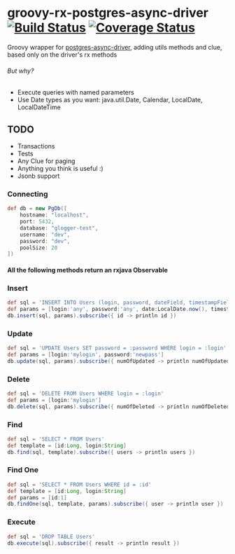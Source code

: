 # groovy-rx-postgres-async-driver [![Build Status](https://travis-ci.org/leosilvadev/groovy-rx-postgres-async-driver.svg?branch=master)](https://travis-ci.org/leosilvadev/groovy-rx-postgres-async-driver) [![Coverage Status](https://coveralls.io/repos/github/leosilvadev/groovy-rx-postgres-async-driver/badge.svg?branch=master)](https://coveralls.io/github/leosilvadev/groovy-rx-postgres-async-driver?branch=master)

Groovy wrapper for <a href="https://github.com/alaisi/postgres-async-driver">postgres-async-driver<a>, adding utils methods and clue, based only on the driver's rx methods

###### But why?
- Execute queries with named parameters
- Use Date types as you want: java.util.Date, Calendar, LocalDate, LocalDateTime

## TODO
- Transactions
- Tests
- Any Clue for paging
- Anything you think is useful :)
- Jsonb support

### Connecting
```groovy
def db = new PgDb([
	hostname: "localhost",
	port: 5432,
	database: "glogger-test",
	username: "dev",
	password: "dev",
	poolSize: 20
])
```

#### All the following methods return an rxjava Observable

### Insert
```groovy
def sql = 'INSERT INTO Users (login, password, dateField, timestampField) VALUES (:login, :password, :date, :timestamp)'
def params = [login:'any', password:'any', date:LocalDate.now(), timestamp:LocalDateTime.now()]
db.insert(sql, params).subscribe({ id -> println id })
```

### Update
```groovy
def sql = 'UPDATE Users SET password = :password WHERE login = :login'
def params = [login:'mylogin', password:'newpass']
db.update(sql, params).subscribe({ numOfUpdated -> println numOfUpdated })
```

### Delete
```groovy
def sql = 'DELETE FROM Users WHERE login = :login'
def params = [login:'mylogin']
db.delete(sql, params).subscribe({ numOfDeleted -> println numOfDeleted })
```

### Find
```groovy
def sql = 'SELECT * FROM Users'
def template = [id:Long, login:String]
db.find(sql, template).subscribe({ users -> println users })
```

### Find One
```groovy
def sql = 'SELECT * FROM Users WHERE id = :id'
def template = [id:Long, login:String]
def params = [id:1]
db.findOne(sql, template, params).subscribe({ user -> println user })
```

### Execute
```groovy
def sql = 'DROP TABLE Users'
db.execute(sql).subscribe({ result -> println result })
```

